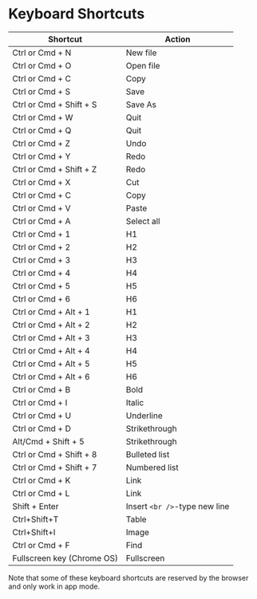 # Keyboard Shortcuts

| Shortcut                   | Action                        |
| -------------------------- | ----------------------------- |
| Ctrl or Cmd + N            | New file                      |
| Ctrl or Cmd + O            | Open file                     |
| Ctrl or Cmd + C            | Copy                          |
| Ctrl or Cmd + S            | Save                          |
| Ctrl or Cmd + Shift + S    | Save As                       |
| Ctrl or Cmd + W            | Quit                          |
| Ctrl or Cmd + Q            | Quit                          |
| Ctrl or Cmd + Z            | Undo                          |
| Ctrl or Cmd + Y            | Redo                          |
| Ctrl or Cmd + Shift + Z    | Redo                          |
| Ctrl or Cmd + X            | Cut                           |
| Ctrl or Cmd + C            | Copy                          |
| Ctrl or Cmd + V            | Paste                         |
| Ctrl or Cmd + A            | Select all                    |
| Ctrl or Cmd + 1            | H1                            |
| Ctrl or Cmd + 2            | H2                            |
| Ctrl or Cmd + 3            | H3                            |
| Ctrl or Cmd + 4            | H4                            |
| Ctrl or Cmd + 5            | H5                            |
| Ctrl or Cmd + 6            | H6                            |
| Ctrl or Cmd + Alt + 1      | H1                            |
| Ctrl or Cmd + Alt + 2      | H2                            |
| Ctrl or Cmd + Alt + 3      | H3                            |
| Ctrl or Cmd + Alt + 4      | H4                            |
| Ctrl or Cmd + Alt + 5      | H5                            |
| Ctrl or Cmd + Alt + 6      | H6                            |
| Ctrl or Cmd + B            | Bold                          |
| Ctrl or Cmd + I            | Italic                        |
| Ctrl or Cmd + U            | Underline                     |
| Ctrl or Cmd + D            | Strikethrough                 |
| Alt/Cmd + Shift + 5        | Strikethrough                 |
| Ctrl or Cmd + Shift + 8    | Bulleted list                 |
| Ctrl or Cmd + Shift + 7    | Numbered list                 |
| Ctrl or Cmd + K            | Link                          |
| Ctrl or Cmd + L            | Link                          |
| Shift + Enter              | Insert `<br />`-type new line |
| Ctrl+Shift+T               | Table                         |
| Ctrl+Shift+I               | Image                         |
| Ctrl or Cmd + F            | Find                          |
| Fullscreen key (Chrome OS) | Fullscreen                    |

Note that some of these keyboard shortcuts are reserved by the browser and only work in app mode.

